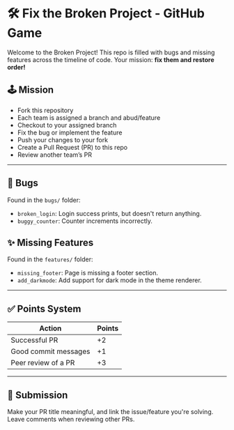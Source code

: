 # 🛠️ Fix the Broken Project - GitHub Game

Welcome to the Broken Project! This repo is filled with bugs and missing features across the timeline of code. Your mission: **fix them and restore order!**

## 🕹️ Mission

- Fork this repository
- Each team is assigned a branch and abud/feature
- Checkout to your assigned branch
- Fix the bug or implement the feature
- Push your changes to your fork
- Create a Pull Request (PR) to this repo
- Review another team’s PR

---

## 🐛 Bugs

Found in the `bugs/` folder:
- `broken_login`: Login success prints, but doesn't return anything.
- `buggy_counter`: Counter increments incorrectly.

## ✨ Missing Features

Found in the `features/` folder:
- `missing_footer`: Page is missing a footer section.
- `add_darkmode`: Add support for dark mode in the theme renderer.

---

## ✅ Points System

| Action                | Points |
|-----------------------|--------|
| Successful PR         | +2     |
| Good commit messages  | +1     |
| Peer review of a PR   | +3     |

---

## 🎯 Submission

Make your PR title meaningful, and link the issue/feature you're solving. Leave comments when reviewing other PRs.
